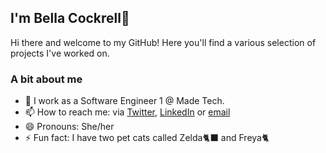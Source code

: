 ## I'm Bella Cockrell👋 

Hi there and welcome to my GitHub! Here you'll find a various selection of projects I've worked on.

### A bit about me
<ul>
<li>🤖 I work as a Software Engineer 1 @ Made Tech.</li>
  <li>📫 How to reach me: via <a href='https://twitter.com/heybellac'>Twitter</a>, <a href='https://www.linkedin.com/in/bella-cockrell/'>LinkedIn</a> or <a href='mailto: hello@bellacockrell.com'>email</a></li>
<li>😄 Pronouns: She/her</li>
<li>⚡ Fun fact: I have two pet cats called Zelda🐈‍⬛ and Freya🐈‍ </li> 
</ul>
